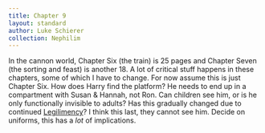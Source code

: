 ```yaml
---
title: Chapter 9
layout: standard
author: Luke Schierer
collection: Nephilim
---
```


In the cannon world, Chapter Six (the train) is 25 pages and Chapter Seven (the
sorting and feast) is another 18. A lot of critical stuff happens in these
chapters, some of which I have to change. For now assume this is just Chapter
Six. How does Harry find the platform? He needs to end up in a compartment with
Susan & Hannah, not Ron. Can children see him, or is he only functionally
invisible to adults? Has this gradually changed due to continued
[Legilimency][AC]? I think this last, they cannot
see him. Decide on uniforms, this has a _lot_ of implications.

[AC]: <../../Appendices/magical-beings/>
